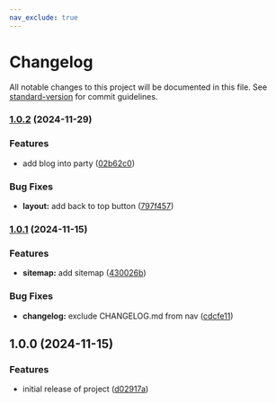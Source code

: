 ```yaml
---
nav_exclude: true
---
```


# Changelog

All notable changes to this project will be documented in this file.
See [standard-version](https://github.com/conventional-changelog/standard-version) for commit guidelines.

### [1.0.2](https://github.com/programinglive/programinglive.github.io/compare/v1.0.1...v1.0.2) (2024-11-29)

### Features

* add blog into
  party ([02b62c0](https://github.com/programinglive/programinglive.github.io/commit/02b62c0a582121bc79a9ea3e4bba27b98f01c8a8))

### Bug Fixes

* **layout:** add back to top
  button ([797f457](https://github.com/programinglive/programinglive.github.io/commit/797f457e1a6aa6b267dbc1602b9905b525a1f6a1))

### [1.0.1](https://github.com/programinglive/programinglive.github.io/compare/v1.0.0...v1.0.1) (2024-11-15)

### Features

* **sitemap:** add
  sitemap ([430026b](https://github.com/programinglive/programinglive.github.io/commit/430026b6a1aef7da9078b3ebcc6b442f830221eb))

### Bug Fixes

* **changelog:** exclude CHANGELOG.md from
  nav ([cdcfe11](https://github.com/programinglive/programinglive.github.io/commit/cdcfe11ca9b5e0d8f14a18c24b4b414df6810e86))

## 1.0.0 (2024-11-15)

### Features

* initial release of
  project ([d02917a](https://github.com/programinglive/programinglive.github.io/commit/d02917ac1de73221800c4bae3345b6be55cb6ebf))